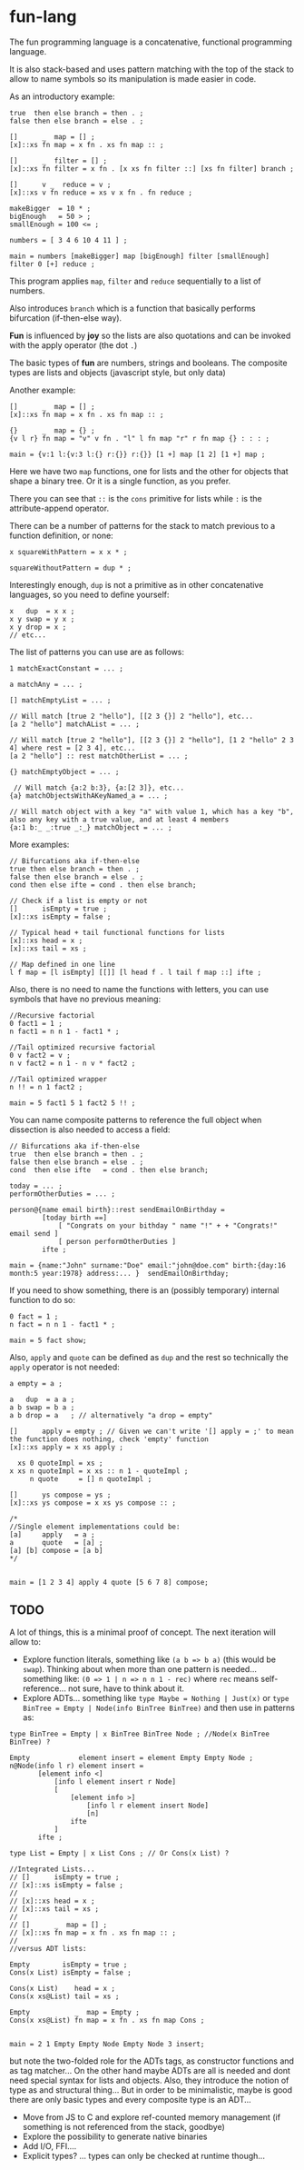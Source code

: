 # fun-lang
The fun programming language is a concatenative, functional programming language.

It is also stack-based and uses pattern matching with the top of the stack to allow to name symbols so its manipulation is made easier in code.

As an introductory example:

```
true  then else branch = then . ;
false then else branch = else . ;

[]      _  map = [] ;
[x]::xs fn map = x fn . xs fn map :: ;

[]      _  filter = [] ;
[x]::xs fn filter = x fn . [x xs fn filter ::] [xs fn filter] branch ;

[]      v _  reduce = v ;
[x]::xs v fn reduce = xs v x fn . fn reduce ;

makeBigger  = 10 * ;
bigEnough   = 50 > ;
smallEnough = 100 <= ;

numbers = [ 3 4 6 10 4 11 ] ;

main = numbers [makeBigger] map [bigEnough] filter [smallEnough] filter 0 [+] reduce ;
```

This program applies `map`, `filter` and `reduce` sequentially to a list of numbers.

Also introduces `branch` which is a function that basically performs bifurcation (if-then-else way).

__Fun__ is influenced by __joy__ so the lists are also quotations and can be invoked with the apply operator (the dot `.`)

The basic types of __fun__ are numbers, strings and booleans.
The composite types are lists and objects (javascript style, but only data)

Another example:
```
[]      _  map = [] ;
[x]::xs fn map = x fn . xs fn map :: ;

{}      _  map = {} ;
{v l r} fn map = "v" v fn . "l" l fn map "r" r fn map {} : : : ;

main = {v:1 l:{v:3 l:{} r:{}} r:{}} [1 +] map [1 2] [1 +] map ;
```

Here we have two `map` functions, one for lists and the other for objects that shape a binary tree.
Or it is a single function, as you prefer.

There you can see that `::` is the `cons` primitive for lists while `:` is the attribute-append operator.

There can be a number of patterns for the stack to match previous to a function definition, or none:

```
x squareWithPattern = x x * ;

squareWithoutPattern = dup * ;
```

Interestingly enough, `dup` is not a primitive as in other concatenative languages, so you need to define yourself:
```
x   dup  = x x ;
x y swap = y x ;
x y drop = x ;
// etc...
```

The list of patterns you can use are as follows:
```
1 matchExactConstant = ... ;

a matchAny = ... ;

[] matchEmptyList = ... ;

// Will match [true 2 "hello"], [[2 3 {}] 2 "hello"], etc...
[a 2 "hello"] matchAList = ... ; 

// Will match [true 2 "hello"], [[2 3 {}] 2 "hello"], [1 2 "hello" 2 3 4] where rest = [2 3 4], etc...
[a 2 "hello"] :: rest matchOtherList = ... ; 

{} matchEmptyObject = ... ;

 // Will match {a:2 b:3}, {a:[2 3]}, etc...
{a} matchObjectsWithAKeyNamed_a = ... ;

// Will match object with a key "a" with value 1, which has a key "b", also any key with a true value, and at least 4 members
{a:1 b:_ _:true _:_} matchObject = ... ; 
```

More examples:
```
// Bifurcations aka if-then-else
true then else branch = then . ;
false then else branch = else . ;
cond then else ifte = cond . then else branch;

// Check if a list is empty or not
[]      isEmpty = true ;
[x]::xs isEmpty = false ;

// Typical head + tail functional functions for lists
[x]::xs head = x ;
[x]::xs tail = xs ;

// Map defined in one line
l f map = [l isEmpty] [[]] [l head f . l tail f map ::] ifte ;

```

Also, there is no need to name the functions with letters, you can use symbols that have no previous meaning:
```
//Recursive factorial
0 fact1 = 1 ;
n fact1 = n n 1 - fact1 * ;

//Tail optimized recursive factorial
0 v fact2 = v ;
n v fact2 = n 1 - n v * fact2 ;

//Tail optimized wrapper
n !! = n 1 fact2 ;

main = 5 fact1 5 1 fact2 5 !! ;
```

You can name composite patterns to reference the full object when dissection is also needed to access a field:
```
// Bifurcations aka if-then-else
true  then else branch = then . ;
false then else branch = else . ;
cond  then else ifte   = cond . then else branch;

today = ... ;
performOtherDuties = ... ;

person@{name email birth}::rest sendEmailOnBirthday = 
        [today birth ==] 
            [ "Congrats on your bithday " name "!" + + "Congrats!" email send ] 
            [ person performOtherDuties ] 
        ifte ;

main = {name:"John" surname:"Doe" email:"john@doe.com" birth:{day:16 month:5 year:1978} address:... }  sendEmailOnBirthday;
```

If you need to show something, there is an (possibly temporary) internal function to do so:
```
0 fact = 1 ;
n fact = n n 1 - fact1 * ;

main = 5 fact show;
```

Also, `apply` and `quote` can be defined as `dup` and the rest so technically the `apply` operator is not needed:
```
a empty = a ;

a   dup  = a a ;
a b swap = b a ;
a b drop = a   ; // alternatively "a drop = empty"

[]      apply = empty ; // Given we can't write '[] apply = ;' to mean the function does nothing, check 'empty' function
[x]::xs apply = x xs apply ;

  xs 0 quoteImpl = xs ;
x xs n quoteImpl = x xs :: n 1 - quoteImpl ;
     n quote     = [] n quoteImpl ;

[]      ys compose = ys ;
[x]::xs ys compose = x xs ys compose :: ;

/*
//Single element implementations could be:
[a]     apply   = a ;
a       quote   = [a] ;
[a] [b] compose = [a b]
*/


main = [1 2 3 4] apply 4 quote [5 6 7 8] compose;
```

## TODO
A lot of things, this is a minimal proof of concept.
The next iteration will allow to:
 - Explore function literals, something like `(a b => b a)` (this would be  `swap`). Thinking about when more than one pattern is needed... something like: `(0 => 1 | n => n n 1 - rec)` where `rec` means self-reference... not sure, have to think about it.
 - Explore ADTs... something like `type Maybe = Nothing | Just(x)` or `type BinTree = Empty | Node(info BinTree BinTree)` and then use in patterns as:
 ```
type BinTree = Empty | x BinTree BinTree Node ; //Node(x BinTree BinTree) ?

Empty            element insert = element Empty Empty Node ;
n@Node(info l r) element insert = 
        [element info <] 
            [info l element insert r Node]
            [
                [element info >]
                    [info l r element insert Node]
                    [n]
                ifte
            ] 
        ifte ;

type List = Empty | x List Cons ; // Or Cons(x List) ?

//Integrated Lists...
// []      isEmpty = true ;
// [x]::xs isEmpty = false ;
//
// [x]::xs head = x ;
// [x]::xs tail = xs ;
//
// []      _  map = [] ;
// [x]::xs fn map = x fn . xs fn map :: ;
//
//versus ADT lists:

Empty        isEmpty = true ;
Cons(x List) isEmpty = false ;

Cons(x List)    head = x ;
Cons(x xs@List) tail = xs ;

Empty           _  map = Empty ;
Cons(x xs@List) fn map = x fn . xs fn map Cons ;


main = 2 1 Empty Empty Node Empty Node 3 insert;
```
but note the two-folded role for the ADTs tags, as constructor functions and as tag matcher...
On the other hand maybe ADTs are all is needed and dont need special syntax for lists and objects.
Also, they introduce the notion of type as and structural thing... But in order to be minimalistic, maybe is good there are only basic types and every composite type is an ADT...

 - Move from JS to C and explore ref-counted memory management (if something is not referenced from the stack, goodbye)
 - Explore the possibility to generate native binaries
 - Add I/O, FFI....
 - Explicit types? ... types can only be checked at runtime though...
 
